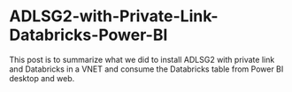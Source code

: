 # ADLSG2-with-Private-Link-Databricks-Power-BI
This post is to summarize what we did to install ADLSG2 with private link and Databricks in a VNET and consume the Databricks table from Power BI desktop and web.
